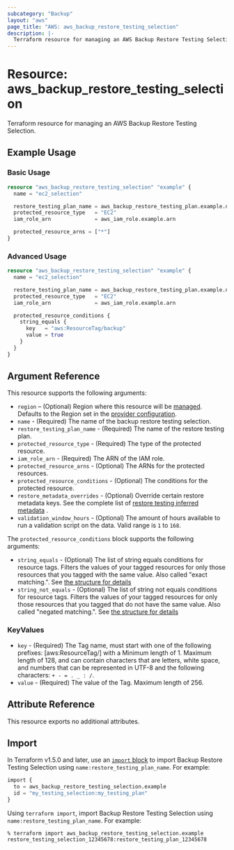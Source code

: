 ```yaml
---
subcategory: "Backup"
layout: "aws"
page_title: "AWS: aws_backup_restore_testing_selection"
description: |-
  Terraform resource for managing an AWS Backup Restore Testing Selection.
---
```


# Resource: aws_backup_restore_testing_selection

Terraform resource for managing an AWS Backup Restore Testing Selection.

## Example Usage

### Basic Usage

```terraform
resource "aws_backup_restore_testing_selection" "example" {
  name = "ec2_selection"

  restore_testing_plan_name = aws_backup_restore_testing_plan.example.name
  protected_resource_type   = "EC2"
  iam_role_arn              = aws_iam_role.example.arn

  protected_resource_arns = ["*"]
}
```

### Advanced Usage

```terraform
resource "aws_backup_restore_testing_selection" "example" {
  name = "ec2_selection"

  restore_testing_plan_name = aws_backup_restore_testing_plan.example.name
  protected_resource_type   = "EC2"
  iam_role_arn              = aws_iam_role.example.arn

  protected_resource_conditions {
    string_equals {
      key   = "aws:ResourceTag/backup"
      value = true
    }
  }
}
```

## Argument Reference

This resource supports the following arguments:

* `region` – (Optional) Region where this resource will be [managed](https://docs.aws.amazon.com/general/latest/gr/rande.html#regional-endpoints). Defaults to the Region set in the [provider configuration](https://registry.terraform.io/providers/hashicorp/aws/latest/docs#aws-configuration-reference).
* `name` - (Required) The name of the backup restore testing selection.
* `restore_testing_plan_name` - (Required) The name of the restore testing plan.
* `protected_resource_type` - (Required) The type of the protected resource.
* `iam_role_arn` - (Required) The ARN of the IAM role.
* `protected_resource_arns` - (Optional) The ARNs for the protected resources.
* `protected_resource_conditions` - (Optional) The conditions for the protected resource.
* `restore_metadata_overrides` - (Optional) Override certain restore metadata keys. See the complete list of [restore testing inferred metadata](https://docs.aws.amazon.com/aws-backup/latest/devguide/restore-testing-inferred-metadata.html) .
* `validation_window_hours` - (Optional) The amount of hours available to run a validation script on the data. Valid range is `1` to `168`.

The `protected_resource_conditions` block supports the following arguments:

* `string_equals` - (Optional) The list of string equals conditions for resource tags. Filters the values of your tagged resources for only those resources that you tagged with the same value. Also called "exact matching.". See [the structure for details](#keyvalues)
* `string_not_equals` - (Optional) The list of string not equals conditions for resource tags. Filters the values of your tagged resources for only those resources that you tagged that do not have the same value. Also called "negated matching.". See [the structure for details](#keyvalues)

### KeyValues

* `key` - (Required) The Tag name, must start with one of the following prefixes: [aws:ResourceTag/] with a Minimum length of 1. Maximum length of 128, and can contain characters that are letters, white space, and numbers that can be represented in UTF-8 and the following characters: `+ - = . _ : /`.
* `value` - (Required) The value of the Tag. Maximum length of 256.

## Attribute Reference

This resource exports no additional attributes.

## Import

In Terraform v1.5.0 and later, use an [`import` block](https://developer.hashicorp.com/terraform/language/import) to import Backup Restore Testing Selection using `name:restore_testing_plan_name`. For example:

```terraform
import {
  to = aws_backup_restore_testing_selection.example
  id = "my_testing_selection:my_testing_plan"
}
```

Using `terraform import`, import Backup Restore Testing Selection using `name:restore_testing_plan_name`. For example:

```console
% terraform import aws_backup_restore_testing_selection.example restore_testing_selection_12345678:restore_testing_plan_12345678
```
